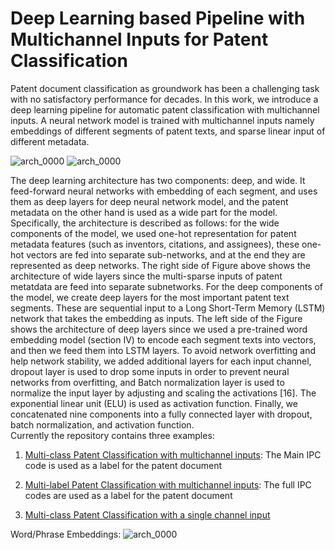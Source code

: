 # Deep Learning based Pipeline with Multichannel Inputs for Patent Classification

Patent document classification as groundwork has been a challenging task with no satisfactory performance for decades.  In this work, we introduce a deep learning pipeline for automatic patent classification with multichannel inputs.   A neural network model is trained with multichannel inputs namely embeddings of different segments of patent texts, and sparse linear input of different metadata.


![arch_0000](https://github.com/sofean-mso/DeepL4Patent/blob/master/archi.png.png)
![arch_0000](https://user-images.githubusercontent.com/52244944/60329845-742e2680-9991-11e9-8d43-65311eb837a9.png)

The deep learning architecture has two components: deep, and wide. It feed-forward neural networks with embedding of each segment, and uses them as deep layers for deep neural network model, and the patent metadata on the other hand is used as a wide part for the model. Specifically, the architecture is described as follows: for the wide components of the model, we used one-hot representation for patent metadata features (such as inventors, citations, and assignees), these one-hot vectors are fed into separate sub-networks, and at the end they are represented as deep networks. The right side of Figure above shows the architecture of wide layers since the multi-sparse inputs of patent metatdata are feed into separate subnetworks. For the deep components of the model, we create deep layers for the most important patent text segments. These are sequential input to a Long Short-Term Memory (LSTM) network that takes the embedding as inputs. The left side of the Figure shows the architecture of deep layers since we used a pre-trained word embedding model (section IV) to encode each segment texts into vectors, and then we feed them into LSTM layers. To avoid network overfitting and help network stability, we added additional layers for each input channel, dropout layer is used to drop some inputs in order to prevent neural networks from overfitting, and Batch normalization layer is used to normalize the input layer by adjusting and scaling the activations [16]. The exponential linear unit (ELU) is used as activation function. Finally, we concatenated nine components into a fully connected layer with dropout, batch normalization, and activation function.  
Currently the repository contains three examples:

1. [Multi-class Patent Classification with multichannel inputs](https://github.com/sofean-mso/DeepL4Patent/blob/master/DeepL4Patent%20Pipeline%20for%20Multi-class%20Patent%20Classification.ipynb): The Main IPC code is used as a label for the patent document

2. [Multi-label Patent Classification with multichannel inputs](https://github.com/sofean-mso/DeepL4Patent/blob/master/DeepL4Patent%20Pipeline%20for%20Multi-label%20Patent%20Classification.ipynb): The full IPC codes are used as a label for the patent document

3. [Multi-class Patent Classification with a single channel input](https://github.com/sofean-mso/DeepL4Patent/blob/master/single_input/Multi-classification%20with%20a%20single%20Input%20channel.ipynb)


Word/Phrase Embeddings: 
![arch_0000](https://github.com/sofean-mso/DeepL4Patent/blob/master/phraseEmbbs.png)
